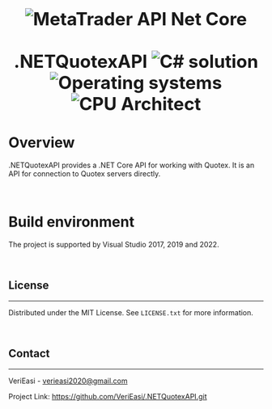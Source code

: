 <a name="readme-top"></a>

<h1 align="center" style="display: block; font-size: 2.5em; font-weight: bold; margin-block-start: 1em; margin-block-end: 1em;">
<img align="center" src="https://avatars.githubusercontent.com/u/111559946?s=400&u=ce865a376c82f7c69c0c2ad443ef8a2d3767c4a6&v=4" alt="MetaTrader API Net Core" style="width:%;height:%"/></a>
  <br /><br /><strong>.NETQuotexAPI</strong>



<img src="https://img.shields.io/badge/Solution-.net6-blue?style=flat&logo=C-sharp&logoColor=b0c0c0&labelColor=363D44" alt="C# solution"/>
<img src="https://img.shields.io/badge/OS-windows-blue??style=flat&logo=Windows&logoColor=b0c0c0&labelColor=363D44" alt="Operating systems"/>
<img src="https://img.shields.io/badge/CPU-x86%20%7C%20x86__64-blue?style=flat&logo=Intel&logoColor=b0c0c0&labelColor=363D44" alt="CPU Architect"/>
</h1>

# Overview

.NETQuotexAPI provides a .NET Core API for working with Quotex. It is an API for connection to Quotex servers directly.


<br/>

# Build environment

The project is supported by Visual Studio 2017, 2019 and 2022.


<br />

<!-- LICENSE -->
## License
---

Distributed under the MIT License. See `LICENSE.txt` for more information.



<br />

<!-- CONTACT -->
## Contact
---

VeriEasi - verieasi2020@gmail.com

Project Link: https://github.com/VeriEasi/.NETQuotexAPI.git
